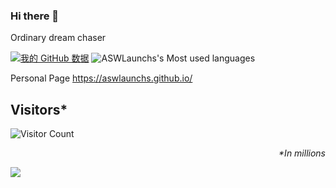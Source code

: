 ### Hi there 👋
Ordinary dream chaser

<!--
**ASWLaunchs/ASWLaunchs** is a ✨ _special_ ✨ repository because its `README.md` (this file) appears on your GitHub profile.

Here are some ideas to get you started:

- 🔭 I’m currently working on ...
- 🌱 I’m currently learning ...
- 👯 I’m looking to collaborate on ...
- 🤔 I’m looking for help with ...
- 💬 Ask me about ...
- 📫 How to reach me: ...
- 😄 Pronouns: ...
- ⚡ Fun fact: ...
-->

[![我的 GitHub 数据](https://github-readme-stats.vercel.app/api?username=ASWLaunchs)]()
![ASWLaunchs's Most used languages](https://github-readme-stats.vercel.app/api/top-langs/?username=ASWLaunchs&layout=compact&hide_border=true&langs_count=10)

Personal Page
https://aswlaunchs.github.io/

## Visitors*
![Visitor Count](https://profile-counter.glitch.me/aswlaunchs/count.svg)
*<p align="right">&#42;In millions</p>*

![](http://antzuhl.cn:4000/get/@littleTreeme)
